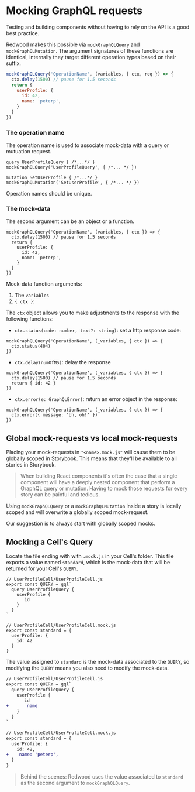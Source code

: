 # Mocking GraphQL requests

Testing and building components without having to rely on the API is a good best practice.

Redwood makes this possible via `mockGraphQLQuery` and `mockGraphQLMutation`. The argument signatures of these functions are identical, internally they target different operation types based on their suffix.

```js
mockGraphQLQuery('OperationName', (variables, { ctx, req }) => {
  ctx.delay(1500) // pause for 1.5 seconds
  return {
    userProfile: {
      id: 42,
      name: 'peterp',
    }
  }
})
```

### The operation name

The operation name is used to associate mock-data with a query or mutuation request.

```
query UserProfileQuery { /*...*/ }
mockGraphQLQuery('UserProfileQuery', { /*... */ })
```

```
mutation SetUserProfile { /*...*/ }
mockGraphQLMutation('SetUserProfile', { /*... */ })
```

Operation names should be unique.

### The mock-data

The second argument can be an object or a function.

```js{1}
mockGraphQLQuery('OperationName', (variables, { ctx }) => {
  ctx.delay(1500) // pause for 1.5 seconds
  return {
    userProfile: {
      id: 42,
      name: 'peterp',
    }
  }
})
```

Mock-data function arguments:
1. The `variables`
2. `{ ctx }`: 

The `ctx` object allows you to make adjustments to the response with the following functions:

- `ctx.status(code: number, text?: string)`: set a http response code:
```js{2}
mockGraphQLQuery('OperationName', (_variables, { ctx }) => {
  ctx.status(404)
})
```

- `ctx.delay(numOfMS)`: delay the response
```js{2}
mockGraphQLQuery('OperationName', (_variables, { ctx }) => {
  ctx.delay(1500) // pause for 1.5 seconds
  return { id: 42 }
})
```

- `ctx.error(e: GraphQLError)`: return an error object in the response:
```js{2}
mockGraphQLQuery('OperationName', (_variables, { ctx }) => {
  ctx.error({ message: 'Uh, oh!' })
})
```

## Global mock-requests vs local mock-requests

Placing your mock-requests in `"<name>.mock.js"` will cause them to be globally scoped in Storybook. This means that they'll be available to all stories in Storybook.

> When building React components it's often the case that a single component will have a deeply nested component that perform a GraphQL query or mutation. Having to mock those requests for every story can be painful and tedious. 

Using `mockGraphQLQuery` or a `mockGraphQLMutation` inside a story is locally scoped and will overwrite a globally scoped mock-request.

Our suggestion is to always start with globally scoped mocks.

## Mocking a Cell's Query

Locate the file ending with with `.mock.js` in your Cell's folder. This file exports a value named `standard`, which is the mock-data that will be returned for your Cell's `QUERY`.
```js{4,5,6,12,13,14}
// UserProfileCell/UserProfileCell.js
export const QUERY = gql`
  query UserProfileQuery {
    userProfile {
       id
    }
  }
`

// UserProfileCell/UserProfileCell.mock.js
export const standard = {
  userProfile: {
    id: 42
  }
}
```

The value assigned to `standard` is the mock-data associated to the `QUERY`, so modifying the `QUERY` means you also need to modify the mock-data.
```diff
// UserProfileCell/UserProfileCell.js
export const QUERY = gql`
  query UserProfileQuery {
    userProfile {
       id
+       name
    }
  }
`

// UserProfileCell/UserProfileCell.mock.js
export const standard = {
  userProfile: {
    id: 42,
+    name: 'peterp',
  }
}
```

> Behind the scenes: Redwood uses the value associated to `standard` as the second argument to `mockGraphQLQuery`.
